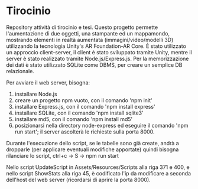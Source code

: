 # Tirocinio
 Repository attività di tirocinio e tesi. Questo progetto permette l'aumentazione di due oggetti, una stampante ed un mappamondo, mostrando elementi in realtà aumentata (immagini/video/modelli 3D) utilizzando la tecnologia Unity's AR Foundation-AR Core. È stato utilizzato un approccio client-server, il client è stato sviluppato tramite Unity, mentre il server è stato realizzato tramite Node.js/Express.js. Per la memorizzazione dei dati è stato utilizzato SQLite come DBMS, per creare un semplice DB relazionale.

 Per avviare il web server, bisogna:
 1) installare Node.js
 2) creare un progetto npm vuoto, con il comando 'npm init'
 3) installare Express.js, con il comando 'npm install express'
 4) installare SQLite, con il comando 'npm install sqlite3'
 5) installare md5, con il comando 'npm install md5'
 6) posizionarsi nella directory node-express ed eseguire il comando 'npm run start'; il server ascolterà le richieste sulla porta 8000.

 Durante l'esecuzione dello script, se le tabelle sono già create, andrà a dropparle (per applicare eventuali modifiche apportate) quindi bisogna rilanciare lo script,  ctrl+c -> S -> npm run start

 Nello script UpdateScript in Assets/Resources/Scripts alla riga 371 e 400, e nello script ShowStats alla riga 45, è codificato l'ip da modificare a seconda dell'host    del web server (ricordarsi di aprire la porta 8000).
